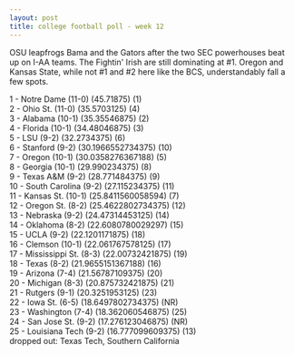 ```yaml
---
layout: post
title: college football poll - week 12
---
```


OSU leapfrogs Bama and the Gators after the two SEC powerhouses beat up on I-AA teams. The Fightin' Irish are still dominating at \#1. Oregon and Kansas State, while not \#1 and \#2 here like the BCS, understandably fall a few spots.

<p/>
1 - Notre Dame (11-0) (45.71875) (1) <br/>
2 - Ohio St. (11-0) (35.5703125) (4) <br/>
3 - Alabama (10-1) (35.35546875) (2) <br/>
4 - Florida (10-1) (34.48046875) (3) <br/>
5 - LSU (9-2) (32.2734375) (6) <br/>
6 - Stanford (9-2) (30.1966552734375) (10) <br/>
7 - Oregon (10-1) (30.0358276367188) (5) <br/>
8 - Georgia (10-1) (29.990234375) (8) <br/>
9 - Texas A&M (9-2) (28.771484375) (9) <br/>
10 - South Carolina (9-2) (27.115234375) (11) <br/>
11 - Kansas St. (10-1) (25.8411560058594) (7) <br/>
12 - Oregon St. (8-2) (25.4622802734375) (12) <br/>
13 - Nebraska (9-2) (24.47314453125) (14) <br/>
14 - Oklahoma (8-2) (22.6080780029297) (15) <br/>
15 - UCLA (9-2) (22.1201171875) (18) <br/>
16 - Clemson (10-1) (22.061767578125) (17) <br/>
17 - Mississippi St. (8-3) (22.00732421875) (19) <br/>
18 - Texas (8-2) (21.9655151367188) (16) <br/>
19 - Arizona (7-4) (21.56787109375) (20) <br/>
20 - Michigan (8-3) (20.875732421875) (21) <br/>
21 - Rutgers (9-1) (20.3251953125) (23) <br/>
22 - Iowa St. (6-5) (18.6497802734375) (NR) <br/>
23 - Washington (7-4) (18.362060546875) (25) <br/>
24 - San Jose St. (9-2) (17.276123046875) (NR) <br/>
25 - Louisiana Tech (9-2) (16.777099609375) (13) <br/>
dropped out: Texas Tech, Southern California
